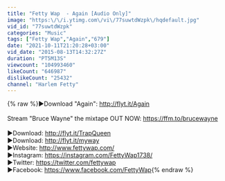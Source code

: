 ```yaml
---
title: "Fetty Wap  - Again [Audio Only]"
image: "https:\/\/i.ytimg.com\/vi\/77suwtdWzpk\/hqdefault.jpg"
vid_id: "77suwtdWzpk"
categories: "Music"
tags: ["Fetty Wap","Again","679"]
date: "2021-10-11T21:20:28+03:00"
vid_date: "2015-08-13T14:32:27Z"
duration: "PT5M13S"
viewcount: "104993460"
likeCount: "646987"
dislikeCount: "25432"
channel: "Harlem Fetty"
---
```

{% raw %}►Download &quot;Again&quot;: <a rel="nofollow" target="blank" href="http://flyt.it/Again">http://flyt.it/Again</a><br /><br />Stream &quot;Bruce Wayne&quot; the mixtape OUT NOW: <a rel="nofollow" target="blank" href="https://ffm.to/brucewayne">https://ffm.to/brucewayne</a><br /><br />►Download: <a rel="nofollow" target="blank" href="http://flyt.it/TrapQueen">http://flyt.it/TrapQueen</a><br />►Download: <a rel="nofollow" target="blank" href="http://flyt.it/myway">http://flyt.it/myway</a><br />►Website: <a rel="nofollow" target="blank" href="http://www.fettywap.com/">http://www.fettywap.com/</a><br />►Instagram: <a rel="nofollow" target="blank" href="https://instagram.com/FettyWap1738/">https://instagram.com/FettyWap1738/</a><br />►Twitter: <a rel="nofollow" target="blank" href="https://twitter.com/fettywap">https://twitter.com/fettywap</a><br />►Facebook: <a rel="nofollow" target="blank" href="https://www.facebook.com/FettyWap">https://www.facebook.com/FettyWap</a>{% endraw %}
